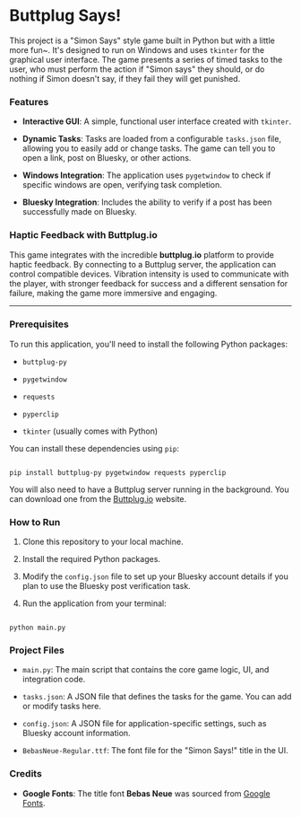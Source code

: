 # Buttplug Says!

This project is a "Simon Says" style game built in Python but with a little more fun~. It's designed to run on Windows and uses `tkinter` for the graphical user interface. The game presents a series of timed tasks to the user, who must perform the action if "Simon says" they should, or do nothing if Simon doesn't say, if they fail they will get punished.

### Features

* **Interactive GUI**: A simple, functional user interface created with `tkinter`.

* **Dynamic Tasks**: Tasks are loaded from a configurable `tasks.json` file, allowing you to easily add or change tasks. The game can tell you to open a link, post on Bluesky, or other actions.

* **Windows Integration**: The application uses `pygetwindow` to check if specific windows are open, verifying task completion.

* **Bluesky Integration**: Includes the ability to verify if a post has been successfully made on Bluesky.

### Haptic Feedback with Buttplug.io

This game integrates with the incredible **buttplug.io** platform to provide haptic feedback. By connecting to a Buttplug server, the application can control compatible devices. Vibration intensity is used to communicate with the player, with stronger feedback for success and a different sensation for failure, making the game more immersive and engaging.

---

### Prerequisites

To run this application, you'll need to install the following Python packages:

* `buttplug-py`

* `pygetwindow`

* `requests`

* `pyperclip`

* `tkinter` (usually comes with Python)

You can install these dependencies using `pip`:

```

pip install buttplug-py pygetwindow requests pyperclip
```

You will also need to have a Buttplug server running in the background. You can download one from the [Buttplug.io](https://buttplug.io/) website.

### How to Run

1.  Clone this repository to your local machine.

2.  Install the required Python packages.

3.  Modify the `config.json` file to set up your Bluesky account details if you plan to use the Bluesky post verification task.

4.  Run the application from your terminal:

```

python main.py
```

### Project Files

* `main.py`: The main script that contains the core game logic, UI, and integration code.

* `tasks.json`: A JSON file that defines the tasks for the game. You can add or modify tasks here.

* `config.json`: A JSON file for application-specific settings, such as Bluesky account information.

* `BebasNeue-Regular.ttf`: The font file for the "Simon Says!" title in the UI.

### Credits

* **Google Fonts**: The title font **Bebas Neue** was sourced from [Google Fonts](https://fonts.google.com/specimen/Bebas+Neue).
```